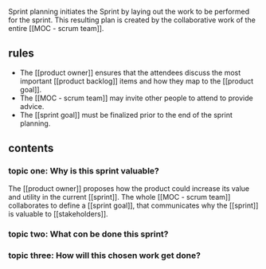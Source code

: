 Sprint planning initiates the Sprint by laying out the work to be performed for the sprint. This resulting plan is created by the collaborative work of the entire [[MOC - scrum team]].

## rules 
- The [[product owner]] ensures that the attendees discuss the most important [[product backlog]] items and how they map to the [[product goal]].
- The [[MOC - scrum team]] may invite other people to attend to provide advice.
- The [[sprint goal]] must be finalized prior to the end of the sprint planning.

## contents
### topic one: Why is this sprint valuable?
The [[product owner]] proposes how the product could increase its value and utility in the current [[sprint]]. The whole [[MOC - scrum team]] collaborates to define a [[sprint goal]], that communicates why the [[sprint]] is valuable to [[stakeholders]].
### topic two: What con be done this sprint?
### topic three: How will this chosen work get done?